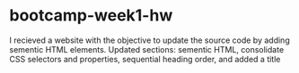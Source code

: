 # bootcamp-week1-hw

I recieved a website with the objective to update the source code by adding sementic HTML elements.
Updated sections: sementic HTML, consolidate CSS selectors and properties, sequential heading order, and added a title
